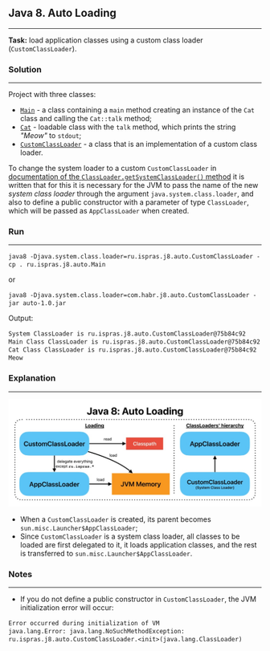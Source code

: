 ## Java 8. Auto Loading
---
**Task:** load application classes using a custom class loader (`CustomClassLoader`).

### Solution
---
Project with three classes:
- [`Main`](src/ru/ispras/j8/auto/Main.java) - a class containing a `main` method creating an instance of the `Cat` class and calling the `Cat::talk` method;
- [`Cat`](src/ru/ispras/j8/auto/Cat.java) - loadable class with the `talk` method, which prints the string *"Meow"* to `stdout`;
- [`CustomClassLoader`](src/ru/ispras/j8/auto/CustomClassLoader.java) - a class that is an implementation of a custom class loader.

To change the system loader to a custom `CustomClassLoader` in [documentation of the `ClassLoader.getSystemClassLoader()` method](https://docs.oracle.com/javase/8/docs/api/java/lang/ClassLoader.html#getSystemClassLoader--) it is written that for this it is necessary for the JVM to pass the name of the new *system class loader* through the argument `java.system.class.loader`, and also to define a public constructor with a parameter of type `ClassLoader`, which will be passed as `AppClassLoader` when created.

### Run
---
```shell
java8 -Djava.system.class.loader=ru.ispras.j8.auto.CustomClassLoader -cp . ru.ispras.j8.auto.Main
```

or

```shell
java8 -Djava.system.class.loader=com.habr.j8.auto.CustomClassLoader -jar auto-1.0.jar
```

Output:

```
System ClassLoader is ru.ispras.j8.auto.CustomClassLoader@75b84c92
Main Class ClassLoader is ru.ispras.j8.auto.CustomClassLoader@75b84c92
Cat Class ClassLoader is ru.ispras.j8.auto.CustomClassLoader@75b84c92
Meow
```

### Explanation
---
![Java 8. Auto Loading.jpg](../../img/Java%208.%20Auto%20Loading.jpg)

- When a `CustomClassLoader` is created, its parent becomes `sun.misc.Launcher$AppClassLoader`;
- Since `CustomClassLoader` is a system class loader, all classes to be loaded are first delegated to it, it loads application classes, and the rest is transferred to `sun.misc.Launcher$AppClassLoader`.

### Notes
---
- If you do not define a public constructor in `CustomClassLoader`, the JVM initialization error will occur:

```
Error occurred during initialization of VM
java.lang.Error: java.lang.NoSuchMethodException: ru.ispras.j8.auto.CustomClassLoader.<init>(java.lang.ClassLoader)
```
